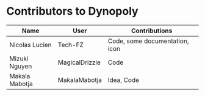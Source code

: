 # Contributors to Dynopoly

| Name | User | Contributions |
| ---- | ---- | ------------- |
| Nicolas Lucien | Tech-FZ | Code, some documentation, icon |
| Mizuki Nguyen | MagicalDrizzle | Code |
| Makala Mabotja | MakalaMabotja | Idea, Code |

